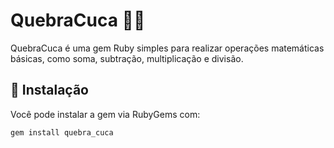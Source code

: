 # QuebraCuca 🧠🔢  

QuebraCuca é uma gem Ruby simples para realizar operações matemáticas básicas, como soma, subtração, multiplicação e divisão.  

## 📌 Instalação  

Você pode instalar a gem via RubyGems com:  

```sh
gem install quebra_cuca

